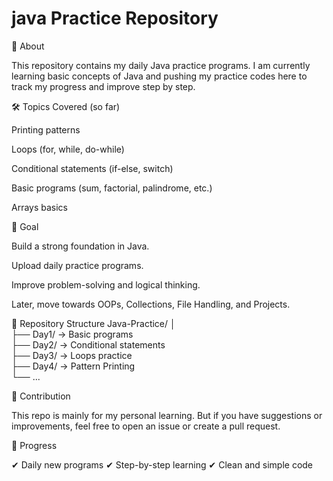 
 # java Practice Repository
 
📌 About

This repository contains my daily Java practice programs.
I am currently learning basic concepts of Java and pushing my practice codes here to track my progress and improve step by step.

🛠️ Topics Covered (so far)

Printing patterns

Loops (for, while, do-while)

Conditional statements (if-else, switch)

Basic programs (sum, factorial, palindrome, etc.)

Arrays basics

🚀 Goal

Build a strong foundation in Java.

Upload daily practice programs.

Improve problem-solving and logical thinking.

Later, move towards OOPs, Collections, File Handling, and Projects.

📂 Repository Structure
Java-Practice/
│ <br>
├── Day1/   -> Basic programs  
├── Day2/   -> Conditional statements  
├── Day3/   -> Loops practice
<br>├── Day4/   -> Pattern Printing   
└── ...

🤝 Contribution

This repo is mainly for my personal learning.
But if you have suggestions or improvements, feel free to open an issue or create a pull request.

📅 Progress

✔ Daily new programs
✔ Step-by-step learning
✔ Clean and simple code
